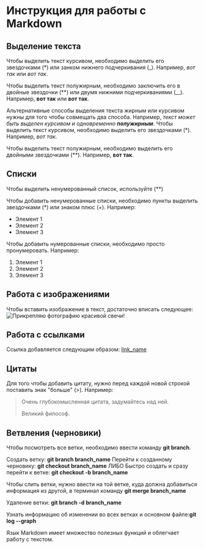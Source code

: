 # Инструкция для работы с Markdown

## Выделение текста

Чтобы выделить текст курсивом, необходимо выделить его звездочками (*) или занком нижнего подчеркивания (_). Например, *вот так* или _вот так_.

Чтобы выделить текст полужирным, необходимо заключить его в двойные звездочки (**) или двумя нижними подчеркиваниями (__). Например, **вот так** или __вот так__.

Альтернативные способы выделения текста жирным или курсивом нужны для того чтобы совмещать два способа. Например, _текст может быть выделен курсивом и одновременно **полужирным**_.
Чтобы выделить текст курсивом, необходимо выделить его звездочками (*). Например, *вот так*.

Чтобы выделить текст полужирным, необходимо выделить его двойными звездочками (**). Например, **вот так**.


## Списки
Чтобы выделить ненумерованный список, используйте (**)

Чтобы добавить ненумерованные списки, необходимо пункты выделить звездочками (*) или знаком плюс (+). Например:
* Элемент 1
* Элемент 2
* Элемент 3

Чтобы добавить нумерованные списки, необходимо просто пронумеровать. Например:
1. Элемент 1
2. Элемент 2
3. Элемент 3


## Работа с изображениями
Чтобы вставить изображение в текст, достаточно вписать следующее:
![Прикрепляю фотографию красивой свечи!](IMG_0925.jpg)


## Работа с ссылками
Ссылка добавляется следующим образом:
[link_name](https://linkaddress)


## Цитаты
Для того чтобы добавить цитату, нужно перед каждой новой строкой поставить знак "больше" (>). Например:
>Очень глубокомысленная цитата, задумайтесь над ней.
>
>Великий философ.


## Ветвления (черновики)
Чтобы посмотреть все ветки, необходимо ввести команду **git branch**.

Создать ветку: **git branch branch_name**
Перейти к созданному черновику: **git checkout branch_name**
ЛИБО
Быстро создать и сразу перейти к ветке: **git checkout -b branch_name**

Чтобы слить ветки, нужно ввести на той ветке, куда должна добавиться информация из другой, в терминал команду **git merge branch_name**

Удаление ветки: **git branch -d branch_name**

Узнать информацию об изменении во всех ветках и основном файле:**git log --graph**



Язык Markdown имеет множество полезных функций и облегчает работу с текстом.